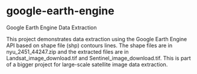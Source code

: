 # google-earth-engine
Google Earth Engine Data Extraction

This project demonstrates data extraction using the Google Earth Engine API based on shape file (shp) contours lines. The shape files are in nyu_2451_44247.zip and the extracted files are in Landsat_image_download.tif and Sentinel_image_download.tif. This is part of a bigger project for large-scale satellite image data extraction.
